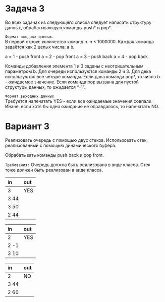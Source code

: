 # Задача 3

Во всех задачах из следующего списка следует написать структуру данных,
обрабатывающую команды push* и pop*.

`Формат входных данных.`  
В первой строке количество команд n. n ≤ 1000000.
Каждая команда задаётся как 2 целых числа: a b.

a = 1 - push front
a = 2 - pop front
a = 3 - push back
a = 4 - pop back

Команды добавления элемента 1 и 3 заданы с неотрицательным параметром b.
Для очереди используются команды 2 и 3. Для дека используются все четыре команды.
Если дана команда pop*, то число b - ожидаемое значение. Если команда
pop вызвана для пустой структуры данных, то ожидается “-1”. 

`Формат выходных данных`  
Требуется напечатать YES - если все ожидаемые значения совпали. Иначе,
если хотя бы одно ожидание не оправдалось, то напечатать NO.

 # Вариант 3

 Реализовать очередь с помощью двух стеков. Использовать стек,
 реализованный с помощью динамического буфера.
 
 Обрабатывать команды push back и pop front.
 
`Требования:` Очередь должна быть реализована в виде класса. Стек тоже должен быть реализован в виде класса.

| in   | out |
|:-----|:----|
| 3    | YES |
| 3 44 |     |
| 3 50 |     |
| 2 44 |     |

| in   | out |
|:-----|:----|
| 2    | YES |
| 2 -1 |     |
| 3 10 |     |

| in   | out |
|:-----|:----|
| 2    | NO  |
| 3 44 |     |
| 2 66 |     |
